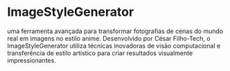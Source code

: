 # ImageStyleGenerator
uma ferramenta avançada para transformar fotografias de cenas do mundo real em imagens no estilo anime. Desenvolvido por César Filho-Tech, o ImageStyleGenerator utiliza técnicas inovadoras de visão computacional e transferência de estilo artístico para criar resultados visualmente impressionantes.
